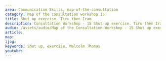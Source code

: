 ```yaml
---
area: Communication Skills, map-of-the-consultation
category: Map of the consultation workshop 15
title: Shut up exercise. Tiru then Iram
description: Consultation Workshop - 15 Shut up exercise. Tiru then Iram
audio: /assets/audio/Map of the Consultation Workshop - 15 Shut up exercise. Tiru then Iram - MQ.mp3
article: 
map:
ljog:  
keywords: Shut up, exercise, Malcolm Thomas
youtube: 
--- 
```

